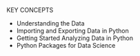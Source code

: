 KEY CONCEPTS
* Understanding the Data
* Importing and Exporting Data in Python
* Getting Started Analyzing Data in Python
* Python Packages for Data Science
